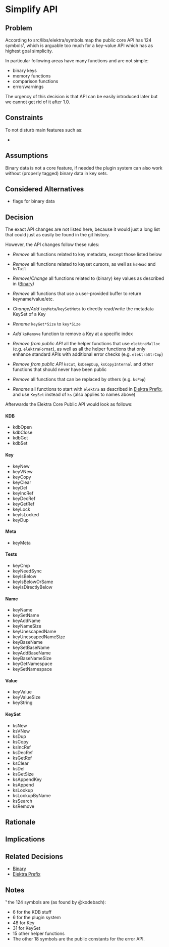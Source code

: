 # Simplify API

## Problem

According to src/libs/elektra/symbols.map the public core API has 124 symbols¹, which
is arguable too much for a key-value API which has as highest goal simplicity.

In particular following areas have many functions and are not simple:

- binary keys
- memory functions
- comparison functions
- error/warnings

The urgency of this decision is that API can be easily introduced later but we cannot
get rid of it after 1.0.

## Constraints

To not disturb main features such as:

-

## Assumptions

Binary data is not a core feature, if needed the plugin system can also work without (properly tagged) binary data in key sets.

## Considered Alternatives

- flags for binary data

## Decision

The exact API changes are not listed here, because it would just a long list that could just as easily be found in the git history.

However, the API changes follow these rules:

- _Remove_ all functions related to key metadata, except those listed below
- _Remove_ all functions related to keyset cursors, as well as `ksHead` and `ksTail`
- _Remove_/_Change_ all functions related to (binary) key values as described in ([Binary](binary.md))
- _Remove_ all functions that use a user-provided buffer to return keyname/value/etc.
- _Change_/_Add_ `keyMeta`/`keySetMeta` to directly read/write the metadata KeySet of a Key
- _Rename_ `keyGet*Size` to `key*Size`
- _Add_ `ksRemove` function to remove a Key at a specific index
- _Remove from public API_ all the helper functions that use `elektraMalloc` (e.g. `elektraFormat`), as well as all the helper functions that only enhance standard APIs with additional error checks (e.g. `elektraStrCmp`)
- _Remove from public API_ `ksCut`, `ksDeepDup`, `ksCopyInternal` and other functions that should never have been public

- _Remove_ all functions that can be replaced by others (e.g. `ksPop`)
- _Rename_ all functions to start with `elektra` as described in [Elektra Prefix](elektra_prefix.md), and use `KeySet` instead of `ks` (also applies to names above)

Afterwards the Elektra Core Public API would look as follows:

#### KDB

- kdbOpen
- kdbClose
- kdbGet
- kdbSet

#### Key

- keyNew
- keyVNew
- keyCopy
- keyClear
- keyDel
- keyIncRef
- keyDecRef
- keyGetRef
- keyLock
- keyIsLocked
- keyDup

#### Meta

- keyMeta

#### Tests

- keyCmp
- keyNeedSync
- keyIsBelow
- keyIsBelowOrSame
- keyIsDirectlyBelow

#### Name

- keyName
- keySetName
- keyAddName
- keyNameSize
- keyUnescapedName
- keyUnescapedNameSize
- keyBaseName
- keySetBaseName
- keyAddBaseName
- keyBaseNameSize
- keyGetNamespace
- keySetNamespace

#### Value

- keyValue
- keyValueSize
- keyString

#### KeySet

- ksNew
- ksVNew
- ksDup
- ksCopy
- ksIncRef
- ksDecRef
- ksGetRef
- ksClear
- ksDel
- ksGetSize
- ksAppendKey
- ksAppend
- ksLookup
- ksLookupByName
- ksSearch
- ksRemove

## Rationale

## Implications

## Related Decisions

- [Binary](binary.md)
- [Elektra Prefix](elektra_prefix.md)

## Notes

¹ the 124 symbols are (as found by @kodebach):

- 6 for the KDB stuff
- 6 for the plugin system
- 48 for Key
- 31 for KeySet
- 15 other helper functions
- The other 18 symbols are the public constants for the error API.
